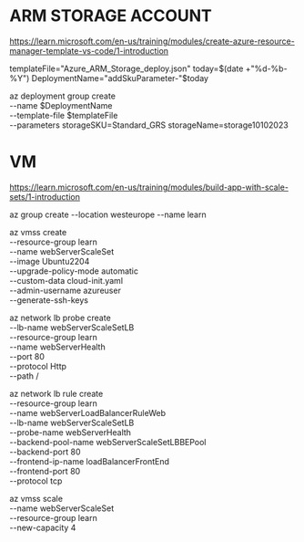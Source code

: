 # ARM STORAGE ACCOUNT

https://learn.microsoft.com/en-us/training/modules/create-azure-resource-manager-template-vs-code/1-introduction

templateFile="Azure_ARM_Storage_deploy.json"
today=$(date +"%d-%b-%Y")
DeploymentName="addSkuParameter-"$today

az deployment group create \
  --name $DeploymentName \
  --template-file $templateFile \
  --parameters storageSKU=Standard_GRS storageName=storage10102023

# VM 

https://learn.microsoft.com/en-us/training/modules/build-app-with-scale-sets/1-introduction

az group create --location westeurope --name learn

az vmss create \
  --resource-group learn \
  --name webServerScaleSet \
  --image Ubuntu2204 \
  --upgrade-policy-mode automatic \
  --custom-data cloud-init.yaml \
  --admin-username azureuser \
  --generate-ssh-keys


az network lb probe create \
  --lb-name webServerScaleSetLB \
  --resource-group learn \
  --name webServerHealth \
  --port 80 \
  --protocol Http \
  --path /

az network lb rule create \
  --resource-group learn \
  --name webServerLoadBalancerRuleWeb \
  --lb-name webServerScaleSetLB \
  --probe-name webServerHealth \
  --backend-pool-name webServerScaleSetLBBEPool \
  --backend-port 80 \
  --frontend-ip-name loadBalancerFrontEnd \
  --frontend-port 80 \
  --protocol tcp


  az vmss scale \
    --name webServerScaleSet \
    --resource-group learn \
    --new-capacity 4

